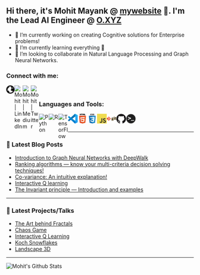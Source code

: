 ## Hi there, it's Mohit Mayank @ [mywebsite][website] 👋. I'm the Lead AI Engineer @ [O.XYZ](https://o.xyz)
- 🔭 I’m currently working on creating Cognitive solutions for Enterprise problems!
- 🌱 I’m currently learning everything 🤣
- 👯 I’m looking to collaborate in Natural Language Processing and Graph Neural Networks.

### Connect with me:

[<img align="left" alt="mohitmayank.com" width="22px" src="https://raw.githubusercontent.com/iconic/open-iconic/master/svg/globe.svg" />][website]
[<img align="left" alt="Mohit | LinkedIn" width="22px" src="https://cdn.jsdelivr.net/npm/simple-icons@v3/icons/linkedin.svg" />][linkedin]
[<img align="left" alt="Mohit | Medium" width="22px" src="https://cdn.jsdelivr.net/npm/simple-icons@v3/icons/youtube.svg" />][medium]
[<img align="left" alt="Mohit | Twitter" width="22px" src="https://cdn.jsdelivr.net/npm/simple-icons@v3/icons/twitter.svg" />][twitter]

<br />

### Languages and Tools:
[<img align="left" alt="Python" width="26px" src="https://github.com/abranhe/programming-languages-logos/blob/master/src/python/python_128x128.png" />][webdevplaylist]
[<img align="left" alt="R" width="26px" src="https://github.com/abranhe/programming-languages-logos/blob/master/src/r/r_128x128.png" />][webdevplaylist]
[<img align="left" alt="TensorFlow" width="26px" src="https://camo.githubusercontent.com/0905c7d634421f8aa4ab3ddf19a582572df568e1/68747470733a2f2f7777772e74656e736f72666c6f772e6f72672f696d616765732f74665f6c6f676f5f736f6369616c2e706e67" />][webdevplaylist]
[<img align="left" alt="Visual Studio Code" width="26px" src="https://raw.githubusercontent.com/github/explore/80688e429a7d4ef2fca1e82350fe8e3517d3494d/topics/visual-studio-code/visual-studio-code.png" />][webdevplaylist]
[<img align="left" alt="HTML5" width="26px" src="https://raw.githubusercontent.com/github/explore/80688e429a7d4ef2fca1e82350fe8e3517d3494d/topics/html/html.png" />][webdevplaylist]
[<img align="left" alt="CSS3" width="26px" src="https://raw.githubusercontent.com/github/explore/80688e429a7d4ef2fca1e82350fe8e3517d3494d/topics/css/css.png" />][cssplaylist]
[<img align="left" alt="JavaScript" width="26px" src="https://raw.githubusercontent.com/github/explore/80688e429a7d4ef2fca1e82350fe8e3517d3494d/topics/javascript/javascript.png" />][jsplaylist]
[<img align="left" alt="Git" width="26px" src="https://raw.githubusercontent.com/github/explore/80688e429a7d4ef2fca1e82350fe8e3517d3494d/topics/git/git.png" />][webdevplaylist]
[<img align="left" alt="GitHub" width="26px" src="https://raw.githubusercontent.com/github/explore/78df643247d429f6cc873026c0622819ad797942/topics/github/github.png" />][webdevplaylist]
[<img align="left" alt="HTML5" width="26px" src="https://raw.githubusercontent.com/github/explore/80688e429a7d4ef2fca1e82350fe8e3517d3494d/topics/terminal/terminal.png" />][webdevplaylist]

<br />
<br />

---

### 📕 Latest Blog Posts
<!-- BLOG-POST-LIST:START -->
- [Introduction to Graph Neural Networks with DeepWalk](https://mohitmayank.com/blog/introduction-to-graph-neural-networks-with-deepwalk)
- [Ranking algorithms — know your multi-criteria decision solving techniques!](https://mohitmayank.com/blog/ranking-algorithms)
- [Co-variance: An intuitive explanation!](https://mohitmayank.com/blog/co-variance-an-intuitive-explanation)
- [Interactive Q learning](https://mohitmayank.com/blog/interactive-q-learning)
- [The Invariant principle — Introduction and examples](https://mohitmayank.com/blog/the-invariant-principle-introduction-and-examples)
<!-- BLOG-POST-LIST:END -->

---


### :dart: Latest Projects/Talks
<!-- BLOG-POST-LIST:START -->
- [The Art behind Fractals](https://mohitmayank.com/talks/the_art_behind_fractals/the_art_behind_fractals.html#/title)
- [Chaos Game](https://mohitmayank.com/interact/chaos_game/index.html)
- [Interactive Q Learning](https://mohitmayank.com/interactive_q_learning/q_learning.html)
- [Koch Snowflakes](https://mohitmayank.com/visualize/Koch_Snowflakes/index.html)
- [Landscape 3D](https://mohitmayank.com/visualize/Landscape_3D/index.html)
<!-- BLOG-POST-LIST:END -->

---

<img align="left" alt="Mohit's Github Stats" src="https://github-readme-stats.vercel.app/api?username=imohitmayank&show_icons=true&hide_border=true" />

[website]: https://mohitmayank.com
[company]: https://www.tcs.com/
[twitter]: https://twitter.com/imohitmayank
[medium]: https://youtube.com/imohitmayank
[linkedin]: https://linkedin.com/in/imohitmayank
[webdevplaylist]: https://www.youtube.com/playlist?list=PLkwxH9e_vrAJ0WbEsFA9W3I1W-g_BTsbt
[cssplaylist]: https://www.youtube.com/playlist?list=PLkwxH9e_vrALSdvZuEh6gqQdmDoDIoqz4
[jsplaylist]: https://www.youtube.com/playlist?list=PLkwxH9e_vrALRJKu7wfXby3MKeflhTu6B
